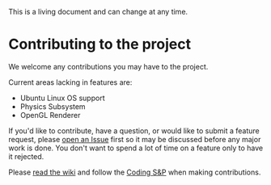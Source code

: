 This is a living document and can change at any time.

# Contributing to the project
We welcome any contributions you may have to the project.

Current areas lacking in features are:
- Ubuntu Linux OS support
- Physics Subsystem
- OpenGL Renderer

If you'd like to contribute, have a question, or would like to submit a feature request, please [open an Issue](https://github.com/cugone/Abrams2022/issues/new/choose) first so it may be discussed before any major work is done. You don't want to spend a lot of time on a feature only to have it rejected.

Please [read the wiki](https://github.com/cugone/Abrams2022/wiki) and follow the [Coding S&P](https://github.com/cugone/Abrams2022/wiki/Coding-Standards-and-Practices-with-Style-Guide) when making contributions.
